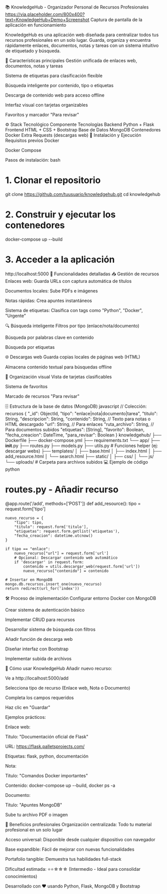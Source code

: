 📚 KnowledgeHub - Organizador Personal de Recursos Profesionales
https://via.placeholder.com/800x400?text=KnowledgeHub+Demo+Screenshot
Captura de pantalla de la aplicación en funcionamiento

KnowledgeHub es una aplicación web diseñada para centralizar todos tus recursos profesionales en un solo lugar. Guarda, organiza y encuentra rápidamente enlaces, documentos, notas y tareas con un sistema intuitivo de etiquetado y búsqueda.

🌟 Características principales
Gestión unificada de enlaces web, documentos, notas y tareas

Sistema de etiquetas para clasificación flexible

Búsqueda inteligente por contenido, tipo o etiquetas

Descarga de contenido web para acceso offline

Interfaz visual con tarjetas organizables

Favoritos y marcador "Para revisar"

⚙️ Stack Tecnológico
Componente	Tecnologías
Backend	Python + Flask
Frontend	HTML + CSS + Bootstrap
Base de Datos	MongoDB
Contenedores	Docker
Extra	Requests (descargas web)
🚀 Instalación y Ejecución
Requisitos previos
Docker

Docker Compose

Pasos de instalación:
bash
# 1. Clonar el repositorio
git clone https://github.com/tuusuario/knowledgehub.git
cd knowledgehub

# 2. Construir y ejecutar los contenedores
docker-compose up --build

# 3. Acceder a la aplicación
http://localhost:5000
🧩 Funcionalidades detalladas
📥 Gestión de recursos
Enlaces web: Guarda URLs con captura automática de títulos

Documentos locales: Sube PDFs e imágenes

Notas rápidas: Crea apuntes instantáneos

Sistema de etiquetas: Clasifica con tags como "Python", "Docker", "Urgente"

🔍 Búsqueda inteligente
Filtros por tipo (enlace/nota/documento)

Búsqueda por palabras clave en contenido

Búsqueda por etiquetas

🌐 Descargas web
Guarda copias locales de páginas web (HTML)

Almacena contenido textual para búsquedas offline

🎨 Organización visual
Vista de tarjetas clasificables

Sistema de favoritos

Marcado de recursos "Para revisar"

🗄️ Estructura de la base de datos (MongoDB)
javascript
// Colección: recursos
{
  "_id": ObjectId,
  "tipo": "enlace|nota|documento|tarea",
  "titulo": String,
  "descripcion": String,
  "contenido": String, // Texto para notas o HTML descargado
  "url": String,       // Para enlaces
  "ruta_archivo": String, // Para documentos subidos
  "etiquetas": [String],
  "favorito": Boolean,
  "fecha_creacion": DateTime,
  "para_revisar": Boolean
}
knowledgehub/
├── Dockerfile
├── docker-compose.yml
├── requirements.txt
└── app/
    ├── __init__.py
    ├── routes.py
    ├── models.py
    ├── utils.py         # Funciones helper (ej: descargar webs)
    ├── templates/
    │   ├── base.html
    │   ├── index.html
    │   ├── add_resource.html
    │   └── search.html
    ├── static/
    │   ├── css/
    │   └── js/
    └── uploads/         # Carpeta para archivos subidos
💻 Ejemplo de código
python
# routes.py - Añadir recurso
@app.route('/add', methods=['POST'])
def add_resource():
    tipo = request.form['tipo']
    
    nuevo_recurso = {
        "tipo": tipo,
        "titulo": request.form['titulo'],
        "etiquetas": request.form.getlist('etiquetas'),
        "fecha_creacion": datetime.utcnow()
    }
    
    if tipo == "enlace":
        nuevo_recurso["url"] = request.form['url']
        # Opcional: Descargar contenido web automático
        if 'descargar' in request.form:
            contenido = utils.descargar_web(request.form['url'])
            nuevo_recurso["contenido"] = contenido
    
    # Insertar en MongoDB
    mongo.db.recursos.insert_one(nuevo_recurso)
    return redirect(url_for('index'))
🛠️ Proceso de implementación
Configurar entorno Docker con MongoDB

Crear sistema de autenticación básico

Implementar CRUD para recursos

Desarrollar sistema de búsqueda con filtros

Añadir función de descarga web

Diseñar interfaz con Bootstrap

Implementar subida de archivos

📝 Cómo usar KnowledgeHub
Añadir nuevo recurso:

Ve a http://localhost:5000/add

Selecciona tipo de recurso (Enlace web, Nota o Documento)

Completa los campos requeridos

Haz clic en "Guardar"

Ejemplos prácticos:

Enlace web:

Título: "Documentación oficial de Flask"

URL: https://flask.palletsprojects.com/

Etiquetas: flask, python, documentación

Nota:

Título: "Comandos Docker importantes"

Contenido: docker-compose up --build, docker ps -a

Documento:

Título: "Apuntes MongoDB"

Sube tu archivo PDF o imagen

🌈 Beneficios profesionales
Organización centralizada: Todo tu material profesional en un solo lugar

Acceso universal: Disponible desde cualquier dispositivo con navegador

Base expandible: Fácil de mejorar con nuevas funcionalidades

Portafolio tangible: Demuestra tus habilidades full-stack

Dificultad estimada: ⭐⭐☆☆☆ (Intermedio - Ideal para consolidar conocimientos)

Desarrollado con ❤️ usando Python, Flask, MongoDB y Bootstrap